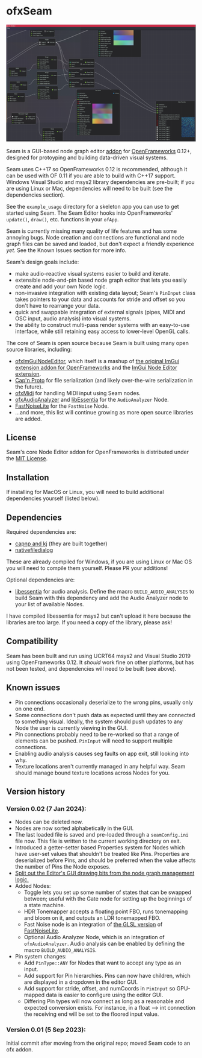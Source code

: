 # ofxSeam

![Seam Editor Preview](./docs/daily-particles-editor.PNG)

Seam is a GUI-based node graph editor [addon](https://openframeworks.cc/learning/01_basics/how_to_add_addon_to_project/) for [OpenFrameworks](https://openframeworks.cc/) 0.12+, designed for protoyping and building data-driven visual systems.

Seam uses C++17 so OpenFrameworks 0.12 is recommended, although it can be used with OF 0.11 if you are able to build with C++17 support. Windows Visual Studio and msys2 library dependencies are pre-built; if you are using Linux or Mac, dependencies will need to be built (see the dependencies section).

See the `example_usage` directory for a skeleton app you can use to get started using Seam. The Seam Editor hooks into OpenFrameworks' `update()`, `draw()`, etc. functions in your `ofApp`.

Seam is currently missing many quality of life features and has some annoying bugs. Node creation and connections are functional and node graph files can be saved and loaded, but don't expect a friendly experience _yet_. See the Known Issues section for more info.

Seam's design goals include:
- make audio-reactive visual systems easier to build and iterate.
- extensible node-and-pin based node graph editor that lets you easily create and add your own Node logic.
- non-invasive integration with existing data layout; Seam's `PinInput` class takes pointers to your data and accounts for stride and offset so you don't have to rearrange your data.
- quick and swappable integration of external signals (pipes, MIDI and OSC input, audio analysis) into visual systems.
- the ability to construct multi-pass render systems with an easy-to-use interface, while still retaining easy access to lower-level OpenGL calls.

The core of Seam is open source because Seam is built using many open source libraries, including:
- [ofxImGuiNodeEditor](https://github.com/austin-clifton/ofxImGuiNodeEditor), which itself is a mashup of [the original ImGui extension addon for OpenFrameworks](https://github.com/jvcleave/ofxImGui) and the [ImGui Node Editor extension](https://github.com/thedmd/imgui-node-editor).
- [Cap'n Proto](https://capnproto.org/) for file serialization (and likely over-the-wire serialization in the future).
- [ofxMidi](https://github.com/danomatika/ofxMidi) for handling MIDI input using Seam nodes.
- [ofxAudioAnalyzer](https://github.com/leozimmerman/ofxAudioAnalyzer) and [libEssentia](https://github.com/MTG/essentia) for the `AudioAnalyzer` Node.
- [FastNoiseLite](https://github.com/Auburn/FastNoiseLite) for the `FastNoise` Node.
- ...and more, this list will continue growing as more open source libraries are added.

License
-------

Seam's core Node Editor addon for OpenFrameworks is distributed under the [MIT License](https://en.wikipedia.org/wiki/MIT_License).

Installation
------------

If installing for MacOS or Linux, you will need to build additional dependencies yourself (listed below).

Dependencies
------------

Required dependencies are:
- [capnp and kj](https://capnproto.org/) (they are built together)
- [nativefiledialog](https://github.com/mlabbe/nativefiledialog)

These are already compiled for Windows, if you are using Linux or Mac OS you will need to compile them yourself. Please PR your additions!

Optional dependencies are:
- [libessentia](https://github.com/MTG/essentia) for audio analysis. Define the macro `BUILD_AUDIO_ANALYSIS` to build Seam with this dependency and add the Audio Analyzer node to your list of available Nodes.

I have compiled libessentia for msys2 but can't upload it here because the libraries are too large. If you need a copy of the library, please ask!

Compatibility
------------
Seam has been built and run using UCRT64 msys2 and Visual Studio 2019 using OpenFrameworks 0.12. It _should_ work fine on other platforms, but has not been tested, and dependencies will need to be built (see above).

Known issues
------------
- Pin connections occasionally deserialize to the wrong pins, usually only on one end.
- Some connections don't push data as expected until they are connected to something visual. Ideally, the system should push updates to any Node the user is currently viewing in the GUI.
- Pin connections probably need to be re-worked so that a range of elements can be pushed. `PinInput` will need to support multiple connections.
- Enabling audio analysis causes seg faults on app exit, still looking into why.
- Texture locations aren't currently managed in any helpful way. Seam should manage bound texture locations across Nodes for you.

Version history
------------

### Version 0.02 (7 Jan 2024):

- Nodes can be deleted now.
- Nodes are now sorted alphabetically in the GUI.
- The last loaded file is saved and pre-loaded through a `seamConfig.ini` file now. This file is written to the current working directory on exit.
- Introduced a getter-setter based Properties system for Nodes which have user-set values that shouldn't be treated like Pins. Properties are deserialized before Pins, and should be preferred when the value affects the number of Pins the Node exposes.
- [Split out the Editor's GUI drawing bits from the node graph management logic.](https://github.com/austin-clifton/ofxSeam/commit/6f2bdbdc2356cc1cb6fe9fe5d22d4982bda6b00a)
- Added Nodes:
    - Toggle lets you set up some number of states that can be swapped between; useful with the Gate node for setting up the beginnings of a state machine.
    - HDR Tonemapper accepts a floating point FBO, runs tonemapping and bloom on it, and outputs an LDR tonemapped FBO.
    - Fast Noise node is an integration of [the GLSL version](https://github.com/Auburn/FastNoiseLite/tree/master/GLSL) of [FastNoiseLite](https://github.com/Auburn/FastNoiseLite).
    - Optional Audio Analyzer Node, which is an integration of `ofxAudioAnalyzer`. Audio analysis can be enabled by defining the macro `BUILD_AUDIO_ANALYSIS`.
- Pin system changes:
    - Add `PinType::ANY` for Nodes that want to accept any type as an input.
    - Add support for Pin hierarchies. Pins can now have children, which are displayed in a dropdown in the editor GUI.
    - Add support for stride, offset, and numCoords in `PinInput` so GPU-mapped data is easier to configure using the editor GUI.
    - Differing Pin types will now connect as long as a reasonable and expected conversion exists. For instance, in a float --> int connection the receiving end will be set to the floored input value.

### Version 0.01 (5 Sep 2023):
Initial commit after moving from the original repo; moved Seam code to an ofx addon.